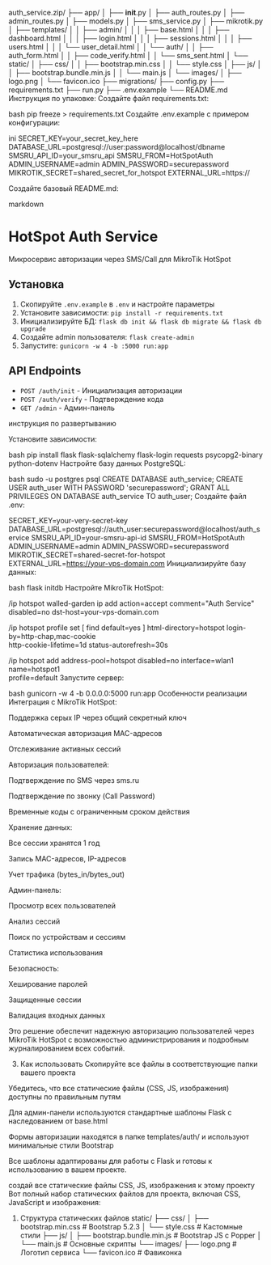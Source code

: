 

auth_service.zip/
├── app/
│   ├── __init__.py
│   ├── auth_routes.py
│   ├── admin_routes.py
│   ├── models.py
│   ├── sms_service.py
│   ├── mikrotik.py
│   ├── templates/
│   │   ├── admin/
│   │   │   ├── base.html
│   │   │   ├── dashboard.html
│   │   │   ├── login.html
│   │   │   ├── sessions.html
│   │   │   ├── users.html
│   │   │   └── user_detail.html
│   │   └── auth/
│   │       ├── auth_form.html
│   │       ├── code_verify.html
│   │       └── sms_sent.html
│   └── static/
│       ├── css/
│       │   ├── bootstrap.min.css
│       │   └── style.css
│       ├── js/
│       │   ├── bootstrap.bundle.min.js
│       │   └── main.js
│       └── images/
│           ├── logo.png
│           └── favicon.ico
├── migrations/
├── config.py
├── requirements.txt
├── run.py
├── .env.example
└── README.md
Инструкция по упаковке:
Создайте файл requirements.txt:

bash
pip freeze > requirements.txt
Создайте .env.example с примером конфигурации:

ini
SECRET_KEY=your_secret_key_here
DATABASE_URL=postgresql://user:password@localhost/dbname
SMSRU_API_ID=your_smsru_api
SMSRU_FROM=HotSpotAuth
ADMIN_USERNAME=admin
ADMIN_PASSWORD=securepassword
MIKROTIK_SECRET=shared_secret_for_hotspot
EXTERNAL_URL=https://

Создайте базовый README.md:

markdown
# HotSpot Auth Service

Микросервис авторизации через SMS/Call для MikroTik HotSpot

## Установка

1. Скопируйте `.env.example` в `.env` и настройте параметры
2. Установите зависимости: `pip install -r requirements.txt`
3. Инициализируйте БД: `flask db init && flask db migrate && flask db upgrade`
4. Создайте admin пользователя: `flask create-admin`
5. Запустите: `gunicorn -w 4 -b :5000 run:app`

## API Endpoints

- `POST /auth/init` - Инициализация авторизации
- `POST /auth/verify` - Подтверждение кода
- `GET /admin` - Админ-панель











инструкция по развертыванию











Установите зависимости:

bash
pip install flask flask-sqlalchemy flask-login requests psycopg2-binary python-dotenv
Настройте базу данных PostgreSQL:

bash
sudo -u postgres psql
CREATE DATABASE auth_service;
CREATE USER auth_user WITH PASSWORD 'securepassword';
GRANT ALL PRIVILEGES ON DATABASE auth_service TO auth_user;
Создайте файл .env:

SECRET_KEY=your-very-secret-key
DATABASE_URL=postgresql://auth_user:securepassword@localhost/auth_service
SMSRU_API_ID=your-smsru-api-id
SMSRU_FROM=HotSpotAuth
ADMIN_USERNAME=admin
ADMIN_PASSWORD=securepassword
MIKROTIK_SECRET=shared-secret-for-hotspot
EXTERNAL_URL=https://your-vps-domain.com
Инициализируйте базу данных:

bash
flask initdb
Настройте MikroTik HotSpot:

/ip hotspot walled-garden ip
add action=accept comment="Auth Service" disabled=no dst-host=your-vps-domain.com

/ip hotspot profile
set [ find default=yes ] html-directory=hotspot login-by=http-chap,mac-cookie \
    http-cookie-lifetime=1d status-autorefresh=30s

/ip hotspot
add address-pool=hotspot disabled=no interface=wlan1 name=hotspot1 \
    profile=default
Запустите сервер:

bash
gunicorn -w 4 -b 0.0.0.0:5000 run:app
Особенности реализации
Интеграция с MikroTik HotSpot:

Поддержка серых IP через общий секретный ключ

Автоматическая авторизация MAC-адресов

Отслеживание активных сессий

Авторизация пользователей:

Подтверждение по SMS через sms.ru

Подтверждение по звонку (Call Password)

Временные коды с ограниченным сроком действия

Хранение данных:

Все сессии хранятся 1 год

Запись MAC-адресов, IP-адресов

Учет трафика (bytes_in/bytes_out)

Админ-панель:

Просмотр всех пользователей

Анализ сессий

Поиск по устройствам и сессиям

Статистика использования

Безопасность:

Хеширование паролей

Защищенные сессии

Валидация входных данных

Это решение обеспечит надежную авторизацию пользователей через MikroTik HotSpot с возможностью администрирования и подробным журналированием всех событий.

3. Как использовать
Скопируйте все файлы в соответствующие папки вашего проекта

Убедитесь, что все статические файлы (CSS, JS, изображения) доступны по правильным путям

Для админ-панели используются стандартные шаблоны Flask с наследованием от base.html

Формы авторизации находятся в папке templates/auth/ и используют минимальные стили Bootstrap

Все шаблоны адаптированы для работы с Flask и готовы к использованию в вашем проекте.

создай все статические файлы CSS, JS, изображения к этому проекту
Вот полный набор статических файлов для проекта, включая CSS, JavaScript и изображения:

1. Структура статических файлов
static/
├── css/
│   ├── bootstrap.min.css       # Bootstrap 5.2.3
│   └── style.css               # Кастомные стили
├── js/
│   ├── bootstrap.bundle.min.js  # Bootstrap JS с Popper
│   └── main.js                 # Основные скрипты
└── images/
    ├── logo.png                # Логотип сервиса
    └── favicon.ico             # Фавиконка
